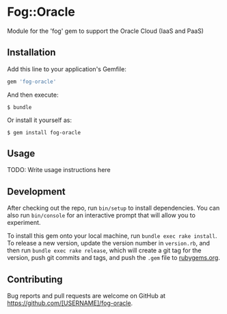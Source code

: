 # Fog::Oracle

Module for the 'fog' gem to support the Oracle Cloud (IaaS and PaaS)

## Installation

Add this line to your application's Gemfile:

```ruby
gem 'fog-oracle'
```

And then execute:

    $ bundle

Or install it yourself as:

    $ gem install fog-oracle

## Usage

TODO: Write usage instructions here

## Development

After checking out the repo, run `bin/setup` to install dependencies. You can also run `bin/console` for an interactive prompt that will allow you to experiment.

To install this gem onto your local machine, run `bundle exec rake install`. To release a new version, update the version number in `version.rb`, and then run `bundle exec rake release`, which will create a git tag for the version, push git commits and tags, and push the `.gem` file to [rubygems.org](https://rubygems.org).

## Contributing

Bug reports and pull requests are welcome on GitHub at https://github.com/[USERNAME]/fog-oracle.


